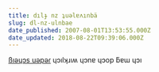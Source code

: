 ```yaml
---
title: dılɟ nz ʇuǝlɐʌınbä
slug: dl-nz-ulnbae
date_published: 2007-08-01T13:53:55.000Z
date_updated: 2018-08-22T09:39:06.000Z
---
```


[ßıǝɥɔs uǝpǝɾ](http://www.revfad.com/flip.html) ɥɔılʞɹıʍ ɥɔnɐ ɥɔop ƃɐɯ ɥɔı
